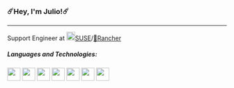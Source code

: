 ### ☄️Hey, I'm Julio!☄️ 
---
Support Engineer at [<img src="https://cdn.jsdelivr.net/gh/devicons/devicon/icons/opensuse/opensuse-original.svg" width="20" height="20"/>SUSE](https://suse.com)/[🐂Rancher](https://rancher.com)


##### Languages and Technologies:
<img src="https://cdn.jsdelivr.net/gh/devicons/devicon/icons/kubernetes/kubernetes-plain.svg" width="30" height="30"/> <img src="https://cdn.jsdelivr.net/gh/devicons/devicon/icons/k3s/k3s-original.svg" width="30" height="30"/> <img src="https://cdn.jsdelivr.net/gh/devicons/devicon/icons/go/go-original.svg" width="30" height="30"/> <img src="https://cdn.jsdelivr.net/gh/devicons/devicon/icons/terraform/terraform-original.svg" width="30" height="30"/> <img src="https://cdn.jsdelivr.net/gh/devicons/devicon/icons/python/python-original.svg" width="30" height="30"/> <img src="https://cdn.jsdelivr.net/gh/devicons/devicon/icons/bash/bash-original.svg" width="30" height="30"/> <img src="https://cdn.jsdelivr.net/gh/devicons/devicon/icons/docker/docker-plain.svg" width="30" height="30"/>

<!--
**VltraHeaven/VltraHeaven** is a ✨ _special_ ✨ repository because its `README.md` (this file) appears on your GitHub profile.

Here are some ideas to get you started:

- 🔭 I’m currently working on ...
- 🌱 I’m currently learning ...
- 👯 I’m looking to collaborate on ...
- 🤔 I’m looking for help with ...
- 💬 Ask me about ...
- 📫 How to reach me: ...
- 😄 Pronouns: ...
- ⚡ Fun fact: ...
-->
